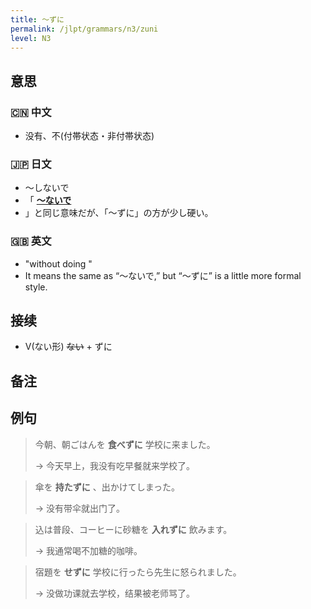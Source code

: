```yaml
---
title: 〜ずに
permalink: /jlpt/grammars/n3/zuni
level: N3
---
```


## 意思

### 🇨🇳 中文

- 没有、不(付帯状态・非付帯状态)

### 🇯🇵 日文

- 〜しないで
- 「 **[〜ないで](https://nihongokyoshi-net.com/2018/04/20/jlptn5-grammar-naide/)**
- 」と同じ意味だが、「〜ずに」の方が少し硬い。

### 🇬🇧 英文

- "without doing "
- It means the same as “～ないで,” but “～ずに” is a little more formal style.

## 接续

- V(ない形) ~~ない~~ \+ ずに

## 备注


## 例句

> 今朝、朝ごはんを **食べずに** 学校に来ました。
>
> → 今天早上，我没有吃早餐就来学校了。

> 傘を **持たずに** 、出かけてしまった。
>
> → 没有带伞就出门了。

> 込は普段、コーヒーに砂糖を **入れずに** 飲みます。
>
> → 我通常喝不加糖的咖啡。

> 宿題を **せずに** 学校に行ったら先生に怒られました。
>
> → 没做功课就去学校，结果被老师骂了。

